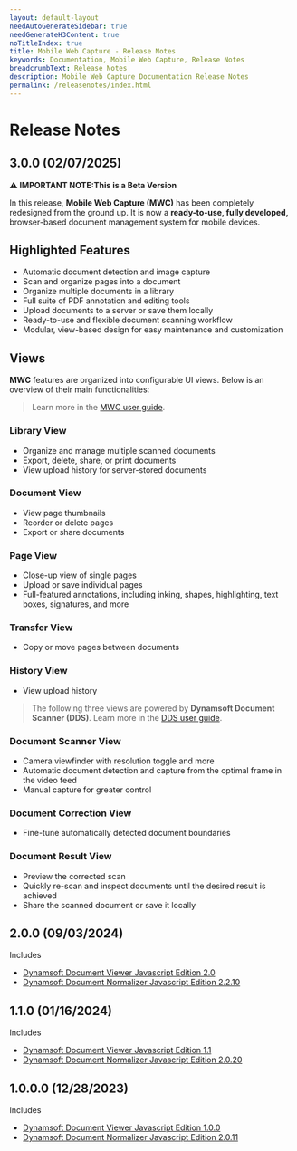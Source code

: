 ```yaml
---
layout: default-layout
needAutoGenerateSidebar: true
needGenerateH3Content: true
noTitleIndex: true
title: Mobile Web Capture - Release Notes
keywords: Documentation, Mobile Web Capture, Release Notes
breadcrumbText: Release Notes
description: Mobile Web Capture Documentation Release Notes
permalink: /releasenotes/index.html
---
```


# Release Notes

## 3.0.0 (02/07/2025)

**⚠ IMPORTANT NOTE:This is a Beta Version**  

In this release, **Mobile Web Capture (MWC)** has been completely redesigned from the ground up. It is now a **ready-to-use, fully developed,** browser-based document management system for mobile devices.  

## Highlighted Features  

- Automatic document detection and image capture  
- Scan and organize pages into a document  
- Organize multiple documents in a library  
- Full suite of PDF annotation and editing tools  
- Upload documents to a server or save them locally  
- Ready-to-use and flexible document scanning workflow  
- Modular, view-based design for easy maintenance and customization  

## Views  

**MWC** features are organized into configurable UI views. Below is an overview of their main functionalities:  

> Learn more in the [MWC user guide](https://www.dynamsoft.com/mobile-web-capture/docs/guides/mobile-web-capture.html).  

### Library View  
- Organize and manage multiple scanned documents  
- Export, delete, share, or print documents  
- View upload history for server-stored documents  

### Document View  
- View page thumbnails  
- Reorder or delete pages  
- Export or share documents  

### Page View  
- Close-up view of single pages  
- Upload or save individual pages  
- Full-featured annotations, including inking, shapes, highlighting, text boxes, signatures, and more  

### Transfer View  
- Copy or move pages between documents  

### History View  
- View upload history

> The following three views are powered by **Dynamsoft Document Scanner (DDS)**. Learn more in the [DDS user guide](https://www.dynamsoft.com/mobile-web-capture/docs/guides/document-scanner.html).  

### Document Scanner View  
- Camera viewfinder with resolution toggle and more 
- Automatic document detection and capture from the optimal frame in the video feed  
- Manual capture for greater control  

### Document Correction View  
- Fine-tune automatically detected document boundaries  

### Document Result View  
- Preview the corrected scan  
- Quickly re-scan and inspect documents until the desired result is achieved  
- Share the scanned document or save it locally  

## 2.0.0 (09/03/2024)

Includes

- [Dynamsoft Document Viewer Javascript Edition 2.0](https://www.dynamsoft.com/document-viewer/docs/releasenotes/index.html#20-20082024)
- [Dynamsoft Document Normalizer Javascript Edition 2.2.10](https://www.dynamsoft.com/document-normalizer/docs/web/programming/javascript/release-notes/javascript-2.html#2210-04092024)

## 1.1.0 (01/16/2024)

Includes

- [Dynamsoft Document Viewer Javascript Edition 1.1](https://www.dynamsoft.com/document-viewer/docs/releasenotes/index.html#11-01122024)
- [Dynamsoft Document Normalizer Javascript Edition 2.0.20](https://www.dynamsoft.com/document-normalizer/docs/web/programming/javascript/release-notes/javascript-2.html#2020-01112024)

## 1.0.0.0 (12/28/2023)

Includes

- [Dynamsoft Document Viewer Javascript Edition 1.0.0](https://www.dynamsoft.com/document-viewer/docs/releasenotes/index.html#100-12262023)
- [Dynamsoft Document Normalizer Javascript Edition 2.0.11](https://www.dynamsoft.com/document-normalizer/docs/web/programming/javascript/release-notes/javascript-2.html#2011-08242023)